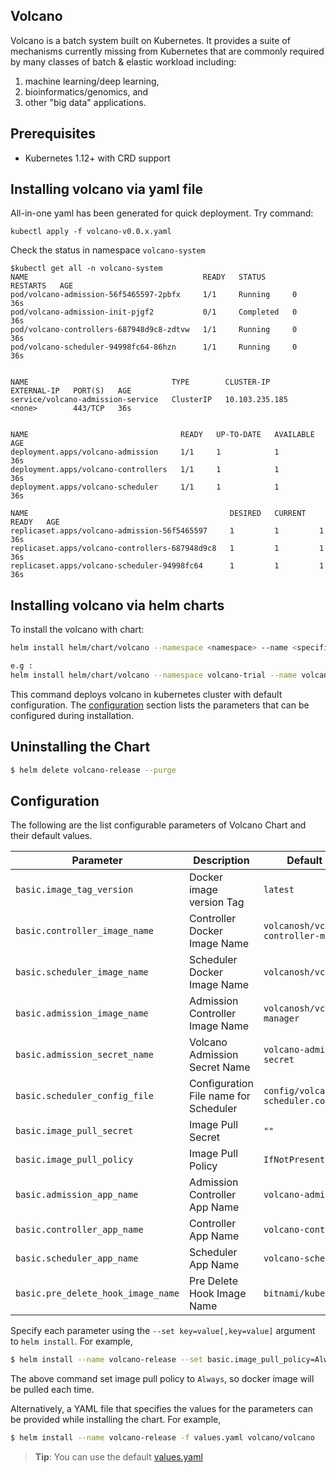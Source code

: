 ## Volcano

Volcano is a batch system built on Kubernetes. It provides a suite of mechanisms currently missing from
Kubernetes that are commonly required by many classes of batch & elastic workload including:

1. machine learning/deep learning,
2. bioinformatics/genomics, and
3. other "big data" applications.

## Prerequisites

- Kubernetes 1.12+ with CRD support

## Installing volcano via yaml file

All-in-one yaml has been generated for quick deployment. Try command:
```$xslt
kubectl apply -f volcano-v0.0.x.yaml
```
Check the status in namespace `volcano-system`
```$xslt
$kubectl get all -n volcano-system
NAME                                       READY   STATUS      RESTARTS   AGE
pod/volcano-admission-56f5465597-2pbfx     1/1     Running     0          36s
pod/volcano-admission-init-pjgf2           0/1     Completed   0          36s
pod/volcano-controllers-687948d9c8-zdtvw   1/1     Running     0          36s
pod/volcano-scheduler-94998fc64-86hzn      1/1     Running     0          36s


NAME                                TYPE        CLUSTER-IP       EXTERNAL-IP   PORT(S)   AGE
service/volcano-admission-service   ClusterIP   10.103.235.185   <none>        443/TCP   36s


NAME                                  READY   UP-TO-DATE   AVAILABLE   AGE
deployment.apps/volcano-admission     1/1     1            1           36s
deployment.apps/volcano-controllers   1/1     1            1           36s
deployment.apps/volcano-scheduler     1/1     1            1           36s

NAME                                             DESIRED   CURRENT   READY   AGE
replicaset.apps/volcano-admission-56f5465597     1         1         1       36s
replicaset.apps/volcano-controllers-687948d9c8   1         1         1       36s
replicaset.apps/volcano-scheduler-94998fc64      1         1         1       36s
```

## Installing volcano via helm charts

To install the volcano with chart:

```bash
helm install helm/chart/volcano --namespace <namespace> --name <specified-name>

e.g :
helm install helm/chart/volcano --namespace volcano-trial --name volcano-trial
```

This command deploys volcano in kubernetes cluster with default configuration.  The [configuration](#configuration) section lists the parameters that can be configured during installation.


## Uninstalling the Chart

```bash
$ helm delete volcano-release --purge
```

## Configuration

The following are the list configurable parameters of Volcano Chart and their default values.

| Parameter|Description|Default Value|
|----------------|-----------------|----------------------|
|`basic.image_tag_version`| Docker image version Tag | `latest`|
|`basic.controller_image_name`|Controller Docker Image Name|`volcanosh/vc-controller-manager`|
|`basic.scheduler_image_name`|Scheduler Docker Image Name|`volcanosh/vc-scheduler`|
|`basic.admission_image_name`|Admission Controller Image Name|`volcanosh/vc-webhook-manager`|
|`basic.admission_secret_name`|Volcano Admission Secret Name|`volcano-admission-secret`|
|`basic.scheduler_config_file`|Configuration File name for Scheduler|`config/volcano-scheduler.conf`|
|`basic.image_pull_secret`|Image Pull Secret|`""`|
|`basic.image_pull_policy`|Image Pull Policy|`IfNotPresent`|
|`basic.admission_app_name`|Admission Controller App Name|`volcano-admission`|
|`basic.controller_app_name`|Controller App Name|`volcano-controller`|
|`basic.scheduler_app_name`|Scheduler App Name|`volcano-scheduler`|
|`basic.pre_delete_hook_image_name`|Pre Delete Hook Image Name|`bitnami/kubectl:latest`|

Specify each parameter using the `--set key=value[,key=value]` argument to `helm install`. For example,

```bash
$ helm install --name volcano-release --set basic.image_pull_policy=Always volcano/volcano
```

The above command set image pull policy to `Always`, so docker image will be pulled each time.


Alternatively, a YAML file that specifies the values for the parameters can be provided while installing the chart. For example,

```bash
$ helm install --name volcano-release -f values.yaml volcano/volcano
```

> **Tip**: You can use the default [values.yaml](chart/volcano/values.yaml)
